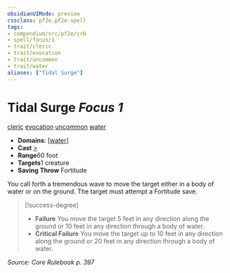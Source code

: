 ```yaml
---
obsidianUIMode: preview
cssclass: pf2e,pf2e-spell
tags:
- compendium/src/pf2e/crb
- spell/focus/1
- trait/cleric
- trait/evocation
- trait/uncommon
- trait/water
aliases: ["Tidal Surge"]
---
```

# Tidal Surge *Focus 1*   
[cleric](../../rules/traits/cleric.md)  [evocation](../../rules/traits/evocation.md)  [uncommon](../../rules/traits/uncommon.md)  [water](../../rules/traits/water.md)  

- **Domains**: [[water](../setting/domains.md#Water)]
- **Cast** [>](../../rules/core-rulebook/chapter-9-playing-the-game.md#Actions "Single Action") 
- **Range**60 foot
- **Targets**1 creature
- **Saving Throw** Fortitude

You call forth a tremendous wave to move the target either in a body of water or on the ground. The target must attempt a Fortitude save.

> [!success-degree] 
> - **Failure** You move the target 5 feet in any direction along the ground or 10 feet in any direction through a body of water.
> - **Critical Failure** You move the target up to 10 feet in any direction along the ground or 20 feet in any direction through a body of water.

*Source: Core Rulebook p. 397*